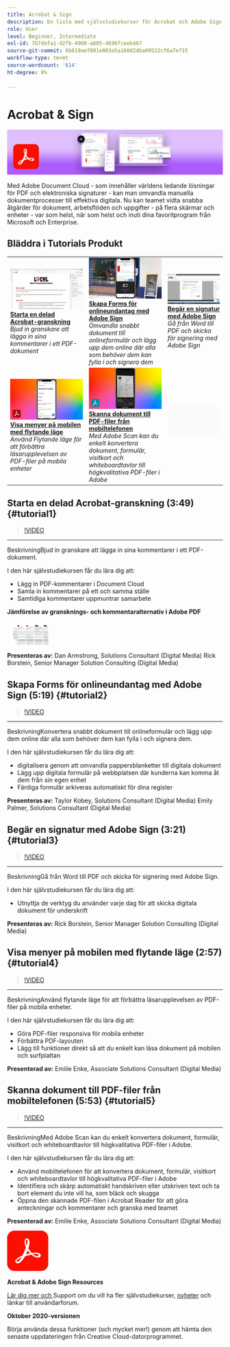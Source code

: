 ```yaml
---
title: Acrobat & Sign
description: En lista med självstudiekurser för Acrobat och Adobe Sign
role: User
level: Beginner, Intermediate
exl-id: 7b7defa1-d2fb-4908-a605-4696fceeb467
source-git-commit: 6b819aef801e003e5a160d24ba69522cf6a7e715
workflow-type: tm+mt
source-wordcount: '614'
ht-degree: 0%

---
```


# Acrobat &amp; Sign

![Hero Image-självstudiekurs](../assets/DC.jpg)

Med Adobe Document Cloud - som innehåller världens ledande lösningar för PDF och elektroniska signaturer - kan man omvandla manuella dokumentprocesser till effektiva digitala. Nu kan teamet vidta snabba åtgärder för dokument, arbetsflöden och uppgifter - på flera skärmar och enheter - var som helst, när som helst och inuti dina favoritprogram från Microsoft och Enterprise.

## Bläddra i Tutorials Produkt

<table style="table-layout:fixed">
<tr>
 <td>
   <a href="acrobat-sign.md#tutorial1">
      <img alt="Starta en delad Acrobat-granskning" src="../assets/acrobat_sharedreview_armstrong.jpg" />
   </a>
    <div>
   <a href="acrobat-sign.md#tutorial1"><strong>Starta en delad Acrobat-granskning</strong></a>
    </div>
    <em>Bjud in granskare att lägga in sina kommentarer i ett PDF-dokument</em>
    <br>
  </td>
  <td>
    <a href="acrobat-sign.md#tutorial2">
        <img alt="Skapa Forms för onlineundantag med Adobe Sign" src="../assets/sign_webforms_palmer-kobey_thumbnail.jpg" />
    </a>
    <div>
    <a href="acrobat-sign.md#tutorial2"><strong>Skapa Forms för onlineundantag med Adobe Sign</strong></a>
    </div>
    <em>Omvandla snabbt dokument till onlineformulär och lägg upp dem online där alla som behöver dem kan fylla i och signera dem</em>
    <br>
  </td>
  <td>
   <a href="acrobat-sign.md#tutorial3">
      <img alt="Begär en signatur med Adobe Sign" src="../assets/sign_request-signature_borstein_thumbnail.jpg" />
   </a>
    <div>
    <a href="acrobat-sign.md#tutorial3"><strong>Begär en signatur med Adobe Sign</strong></a>
    </div>
    <em>Gå från Word till PDF och skicka för signering med Adobe Sign</em>
    <br>
  </td>
</tr>
<tr>
 <td>
   <a href="acrobat-sign.md#tutorial4">
      <img alt="Visa menyer på mobilen med flytande läge" src="../assets/acrobat_liquidmode_enke_thumbnail.jpg" />
   </a>
    <div>
   <a href="acrobat-sign.md#tutorial4"><strong>Visa menyer på mobilen med flytande läge</strong></a>
    </div>
    <em>Använd Flytande läge för att förbättra läsarupplevelsen av PDF-filer på mobila enheter</em>
    <br>
  </td>
  <td>
    <a href="acrobat-sign.md#tutorial5">
        <img alt="Skanna dokument till PDF-filer från mobiltelefonen" src="../assets/acrobat_scan_enke.jpg" />
    </a>
    <div>
    <a href="acrobat-sign.md#tutorial5"><strong>Skanna dokument till PDF-filer från mobiltelefonen</strong></a>
    </div>
    <em>Med Adobe Scan kan du enkelt konvertera dokument, formulär, visitkort och whiteboardtavlor till högkvalitativa PDF-filer i Adobe</em>
    <br>
  </td>
  <td>
    <img alt="Avstånd" src="../assets/Gray_thumbnail.png" />
    <div>
    <br>
  </td>
</tr>
</table>

## Starta en delad Acrobat-granskning (3:49) {#tutorial1}

>[!VIDEO](https://video.tv.adobe.com/v/326777?hidetitle=true)

****
BeskrivningBjud in granskare att lägga in sina kommentarer i ett PDF-dokument.

I den här självstudiekursen får du lära dig att:
* Lägg in PDF-kommentarer i Document Cloud
* Samla in kommentarer på ett och samma ställe
* Samtidiga kommentarer uppmuntrar samarbete

**Jämförelse av gransknings- och kommentaralternativ i Adobe PDF**

[![Jämförelsebild](../assets/ComparisonPDF_thumbnail_96.png)](../assets/Adobe_Review_and_Comment_Comparisons.pdf)

**Presenteras av:**
Dan Armstrong, Solutions Consultant (Digital Media) Rick Borstein, Senior Manager Solution Consulting (Digital Media)

## Skapa Forms för onlineundantag med Adobe Sign (5:19) {#tutorial2}

>[!VIDEO](https://video.tv.adobe.com/v/326776?hidetitle=true)

****
BeskrivningKonvertera snabbt dokument till onlineformulär och lägg upp dem online där alla som behöver dem kan fylla i och signera dem.

I den här självstudiekursen får du lära dig att:
* digitalisera genom att omvandla pappersblanketter till digitala dokument
* Lägg upp digitala formulär på webbplatsen där kunderna kan komma åt dem från sin egen enhet
* Färdiga formulär arkiveras automatiskt för dina register

**Presenteras av:**
Taylor Kobey, Solutions Consultant (Digital Media) Emily Palmer, Solutions Consultant (Digital Media)

## Begär en signatur med Adobe Sign (3:21) {#tutorial3}

>[!VIDEO](https://video.tv.adobe.com/v/326801?hidetitle=true)

****
BeskrivningGå från Word till PDF och skicka för signering med Adobe Sign.

I den här självstudiekursen får du lära dig att:
* Utnyttja de verktyg du använder varje dag för att skicka digitala dokument för underskrift

**Presenteras av:**
Rick Borstein, Senior Manager Solution Consulting (Digital Media)

## Visa menyer på mobilen med flytande läge (2:57) {#tutorial4}

>[!VIDEO](https://video.tv.adobe.com/v/327093?hidetitle=true)

****
BeskrivningAnvänd flytande läge för att förbättra läsarupplevelsen av PDF-filer på mobila enheter.

I den här självstudiekursen får du lära dig att:
* Göra PDF-filer responsiva för mobila enheter
* Förbättra PDF-layouten
* Lägg till funktioner direkt så att du enkelt kan läsa dokument på mobilen och surfplattan

**Presenterad av:**
Emilie Enke, Associate Solutions Consultant (Digital Media)

## Skanna dokument till PDF-filer från mobiltelefonen (5:53) {#tutorial5}

>[!VIDEO](https://video.tv.adobe.com/v/327094?hidetitle=true)

****
BeskrivningMed Adobe Scan kan du enkelt konvertera dokument, formulär, visitkort och whiteboardtavlor till högkvalitativa PDF-filer i Adobe.

I den här självstudiekursen får du lära dig att:
* Använd mobiltelefonen för att konvertera dokument, formulär, visitkort och whiteboardtavlor till högkvalitativa PDF-filer i Adobe
* Identifiera och skärp automatiskt handskriven eller utskriven text och ta bort element du inte vill ha, som bläck och skugga
* Öppna den skannade PDF-filen i Acrobat Reader för att göra anteckningar och kommentarer och granska med teamet

**Presenterad av:**
Emilie Enke, Associate Solutions Consultant (Digital Media)

![DC-logotyp](../assets/Doc-Cloud-256.png)

**Acrobat &amp; Adobe Sign Resources**

[Lär dig mer och ](https://helpx.adobe.com/support/document-cloud.html) Support om du vill ha fler självstudiekurser,  [nyheter](https://helpx.adobe.com/acrobat/using/whats-new.html) och länkar till användarforum.

**Oktober 2020-versionen**

Börja använda dessa funktioner (och mycket mer!) genom att hämta den senaste uppdateringen från Creative Cloud-datorprogrammet.

